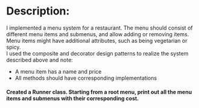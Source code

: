 # Description:
I implemented a menu system for a restaurant. The menu should consist of different menu items and submenus, and allow adding or removing items.<br /> Menu items might have additional attributes, such as being vegetarian or spicy.<br />
I used the composite and decorator design patterns to realize the system described above and note:
- A menu item has a name and price
- All methods should have corresponding implementations
#### Created a Runner class. Starting from a root menu, print out all the menu items and submenus with their corresponding cost.
